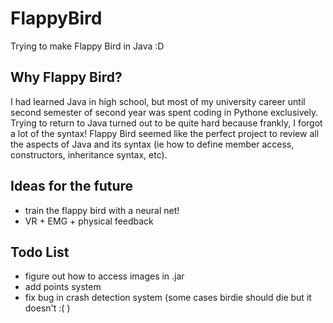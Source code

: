 # FlappyBird
Trying to make Flappy Bird in Java :D

## Why Flappy Bird?
I had learned Java in high school, but most of my university career until second semester of second year was spent coding in Pythone exclusively. Trying to return to Java turned out to be quite hard because frankly, I forgot a lot of the syntax! Flappy Bird seemed like the perfect project to review all the aspects of Java and its syntax (ie how to define member access, constructors, inheritance syntax, etc).

## Ideas for the future
* train the flappy bird with a neural net!
* VR + EMG + physical feedback

## Todo List
* figure out how to access images in .jar
* add points system
* fix bug in crash detection system (some cases birdie should die but it doesn't :( )
